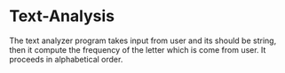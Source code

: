 # Text-Analysis
The text analyzer program takes input from user and its should be string, then it compute the frequency of the letter which is come from user. It proceeds in alphabetical order.
